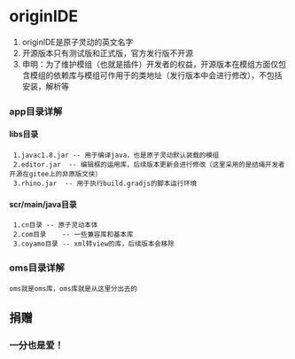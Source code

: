 # originIDE
  1. originIDE是原子灵动的英文名字
  2. 开源版本只有测试版和正式版，官方发行版不开源
  3. 申明：为了维护模组（也就是插件）开发者的权益，开源版本在模组方面仅包含模组的依赖库与模组可作用于的类地址（发行版本中会进行修改），不包括安装，解析等
### app目录详解
#### libs目录
     1.javac1.8.jar -- 用于编译java，也是原子灵动默认装载的模组
     2.editor.jar  -- 编辑框的运用库，后续版本更新会进行修改（这里采用的是结绳开发者开源在gitee上的非原版文侠）
     3.rhino.jar  -- 用于执行build.gradjs的脚本运行环境
#### scr/main/java目录
     1.cn目录 -- 原子灵动本体
     2.com目录    -- 一些兼容库和基本库
     3.coyamo目录 -- xml转view的库，后续版本会移除
### oms目录详解
    oms就是oms库，oms库就是从这里分出去的
## 捐赠
### 一分也是爱！
